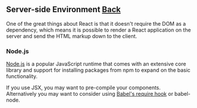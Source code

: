 ## Server-side Environment [Back](./../tooling_integration.md)

One of the great things about React is that it doesn't require the DOM as a dependency, which means it is possible to render a React application on the server and send the HTML markup down to the client. 

### Node.js

[Node.js](http://nodejs.org/) is a popular JavaScript runtime that comes with an extensive core library and support for installing packages from npm to expand on the basic functionality.

If you use JSX, you may want to pre-compile your components. Alternatively you may want to consider using [Babel's require hook](https://babeljs.io/docs/usage/require/) or babel-node.
